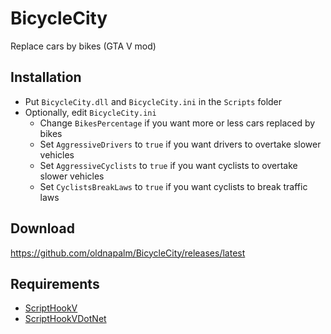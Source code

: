 # BicycleCity

Replace cars by bikes (GTA V mod)

## Installation
- Put `BicycleCity.dll` and `BicycleCity.ini` in the `Scripts` folder
- Optionally, edit `BicycleCity.ini`
  - Change `BikesPercentage` if you want more or less cars replaced by bikes
  - Set `AggressiveDrivers` to `true` if you want drivers to overtake slower vehicles
  - Set `AggressiveCyclists` to `true` if you want cyclists to overtake slower vehicles
  - Set `CyclistsBreakLaws` to `true` if you want cyclists to break traffic laws

## Download
https://github.com/oldnapalm/BicycleCity/releases/latest

## Requirements
- [ScriptHookV](http://www.dev-c.com/gtav/scripthookv/)
- [ScriptHookVDotNet](https://github.com/crosire/scripthookvdotnet)
